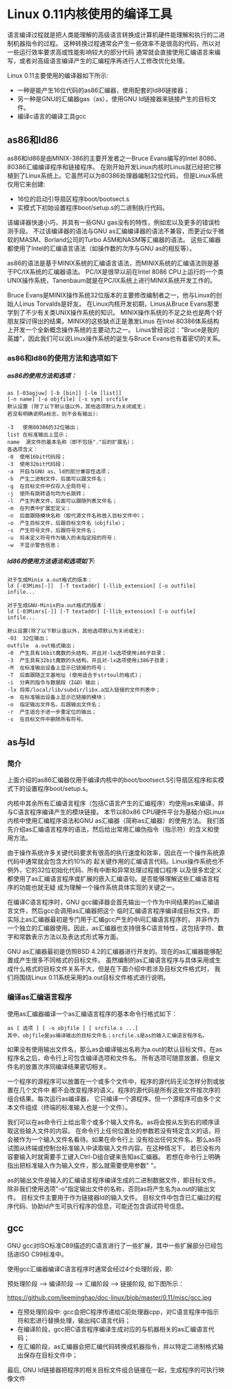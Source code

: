 Linux 0.11内核使用的编译工具
================================================================================

语言编译过程就是把人类能理解的高级语言转换成计算机硬件能理解和执行的二进制机器指令的过程。
这种转换过程通常会产生一些效率不是很高的代码，所以对一些运行效率要求高或性能影响较大的部分代码
通常就会直接使用汇编语言来编写，或者对高级语言编译产生的汇编程序再进行人工修改优化处理。

Linux 0.11主要使用的编译器如下所示:

* 一种是能产生16位代码的as86汇编器，使用配套的ld86链接器；
* 另一种是GNU的汇编器gas（as），使用GNU ld链接器来链接产生的目标文件。
* 编译c语言的编译工具gcc

as86和ld86
--------------------------------------------------------------------------------

as86和ld86是由MINIX-386的主要开发者之一Bruce Evans编写的Intel 8086、80386汇编编译程序和链接程序。
在刚开始开发Linux内核时Linus就已经把它移植到了Linux系统上。它虽然可以为80386处理器编制32位代码，
但是Linux系统仅用它来创建:
* 16位的启动引导扇区程序boot/bootsect.s
* 实模式下初始设置程序boot/setup.s的二进制执行代码。

该编译器快速小巧，并具有一些GNU gas没有的特性，例如宏以及更多的错误检测手段。
不过该编译器的语法与GNU as汇编编译器的语法不兼容，而更近似于微软的MASM、Borland公司的Turbo ASM和NASM等汇编器的语法。
这些汇编器都使用了Intel的汇编语言语法（如操作数的次序与GNU as的相反等）。

as86的语法是基于MINIX系统的汇编语言语法，而MINIX系统的汇编语法则是基于PC/IX系统的汇编器语法。
PC/IX是很早以前在Intel 8086 CPU上运行的一个类UNIX操作系统，Tanenbaum就是在PC/IX系统上进行MINIX系统开发工作的。

Bruce Evans是MINIX操作系统32位版本的主要修改编制者之一，他与Linux的创始人Linus Torvalds是好友。
在Linux内核开发初期，Linus从Bruce Evans那里学到了不少有关类UNIX操作系统的知识。
MINIX操作系统的不足之处也是两个好朋友探讨得出的结果。MINIX的这些缺点正是激发Linus
在Intel 80386体系结构上开发一个全新概念操作系统的主要动力之一。
Linus曾经说过："Bruce是我的英雄"，因此我们可以说Linux操作系统的诞生与Bruce Evans也有着密切的关系。

### as86和ld86的使用方法和选项如下

##### as86的使用方法和选项：

```
as [-03agjuw] [-b [bin]] [-lm [list]]
[-n name] [-o objfile] [-s sym] srcfile
默认设置 (除了以下默认值以外，其他选项默认为关闭或无；
若没有明确说明a标志，则不会有输出):

-3   使用80386的32位输出；
list 在标准输出上显示；
name  源文件的基本名称（即不包括"."后的扩展名）；
各选项含义：
-0  使用16bit代码段；
-3  使用32bit代码段；
-a  开启与GNU as、ld的部分兼容性选项；
-b  产生二进制文件，后面可以跟文件名；
-g  在目标文件中仅存入全局符号；
-j  使所有跳转语句均为长跳转；
-l  产生列表文件，后面可以跟随列表文件名；
-m  在列表中扩展宏定义；
-n  后面跟随模块名称（取代源文件名称放入目标文件中）；
-o  产生目标文件，后跟目标文件名（objfile）；
-s  产生符号文件，后跟符号文件名；
-u  将未定义符号作为输入的未指定段的符号；
-w  不显示警告信息；
```

##### ld86的使用方法语法和选项如下:

```
对于生成Minix a.out格式的版本：
ld [-03Mims[-]]  [-T textaddr] [-llib_extension] [-o outfile] infile...

对于生成GNU-Minix的a.out格式的版本：
ld [-03Mimrs[-]] [-T textaddr] [-llib_extension] [-o outfile] infile...

默认设置(除了以下默认值以外，其他选项默认为关闭或无):
-03  32位输出；
outfile  a.out格式输出；
-0  产生具有16bit魔数的头结构，并且对-lx选项使用i86子目录；
-3  产生具有32bit魔数的头结构，并且对-lx选项使用i386子目录；
-M  在标准输出设备上显示已链接的符号；
-T  后面跟随正文基地址 (使用适合于strtoul的格式)；
-i  分离的指令与数据段（I&D）输出；
-lx 将库/local/lib/subdir/libx.a加入链接的文件列表中；
-m  在标准输出设备上显示已链接的模块；
-o  指定输出文件名，后跟输出文件名；
-r  产生适合于进一步重定位的输出；
-s  在目标文件中删除所有符号。
```

as与ld
--------------------------------------------------------------------------------

### 简介

上面介绍的as86汇编器仅用于编译内核中的boot/bootsect.S引导扇区程序和实模式下的设置程序boot/setup.s。

内核中其余所有汇编语言程序（包括C语言产生的汇编程序）均使用as来编译，并与C语言程序编译产生的模块链接。
本节以80x86 CPU硬件平台为基础介绍Linux内核中使用汇编程序语法和GNU as汇编器（简称as汇编器）的使用方法。
我们首先介绍as汇编语言程序的语法，然后给出常用汇编伪指令（指示符）的含义和使用方法。

由于操作系统许多关键代码要求有很高的执行速度和效率，因此在一个操作系统源代码中通常就会包含大约10%的
起关键作用的汇编语言代码。Linux操作系统也不例外，它的32位初始化代码、所有中断和异常处理过程接口程序
以及很多宏定义都使用了as汇编语言程序或扩展的嵌入汇编语句。是否能够理解这些汇编语言程序的功能也就无疑
成为理解一个操作系统具体实现的关键之一。

在编译C语言程序时，GNU gcc编译器会首先输出一个作为中间结果的as汇编语言文件，然后gcc会调用as汇编器把这个
临时汇编语言程序编译成目标文件。即实际上as汇编器最初是专门用于汇编gcc产生的中间汇编语言程序的，
并非作为一个独立的汇编器使用。因此，as汇编器也支持很多C语言特性，这包括字符、数字和常数表示方法以及表达式形式等方面。

GNU as汇编器最初是仿照BSD 4.2的汇编器进行开发的。现在的as汇编器能够配置成产生很多不同格式的目标文件。
虽然编制的as汇编语言程序与具体采用或生成什么格式的目标文件关系不大，但是在下面介绍中若涉及目标文件格式时，
我们将围绕Linux 0.11系统采用的a.out目标文件格式进行说明。

### 编译as汇编语言程序

使用as汇编器编译一个as汇编语言程序的基本命令行格式如下：

```
as [ 选项 ] [ -o objfile ] [ srcfile.s ...]
其中，objfile是as编译输出的目标文件名；srcfile.s是as的输入汇编语言程序名。
```

如果没有使用输出文件名，那么as会编译输出名称为a.out的默认目标文件。在as程序名之后，命令行上可包含编译选项和文件名。
所有选项可随意放置，但是文件名的放置次序同编译结果密切相关。

一个程序的源程序可以放置在一个或多个文件中，程序的源代码无论怎样分割或放置在几个文件中
都不会改变程序的语义。程序的源代码是所有这些文件按次序的组合结果。每次运行as编译器，
它只编译一个源程序。但一个源程序可由多个文本文件组成（终端的标准输入也是一个文件）。

我们可以在as命令行上给出零个或多个输入文件名。as将会按从左到右的顺序读取这些输入文件的内容。
在命令行上任何位置处的参数若没有特定含义的话，将会被作为一个输入文件名看待。如果在命令行上
没有给出任何文件名，那么as将试图从终端或控制台标准输入中读取输入文件内容。在这种情况下，
若已没有内容要输入时就需要手工键入Ctrl-D组合键来告知as汇编器。
若想在命令行上明确指出把标准输入作为输入文件，那么就需要使用参数" "。

as的输出文件是输入的汇编语言程序编译生成的二进制数据文件，即目标文件。
除非我们使用选项"-o"指定输出文件的名称，否则as将产生名为a.out的输出文件。
目标文件主要用于作为链接器ld的输入文件。
目标文件中包含已汇编过的程序代码、协助ld产生可执行程序的信息，可能还包含调试符号信息。

gcc
--------------------------------------------------------------------------------

GNU gcc对ISO标准C89描述的C语言进行了一些扩展，其中一些扩展部分已经包括进ISO C99标准中。

使用gcc汇编器编译C语言程序时通常会经过4个处理阶段，即:

预处理阶段 --> 编译阶段 --> 汇编阶段 --> 链接阶段, 如下图所示：

https://github.com/leeminghao/doc-linux/blob/master/0.11/misc/gcc.jpg

* 在预处理阶段中: gcc会把C程序传递给C前处理器cpp，对C语言程序中指示符和宏进行替换处理，输出纯C语言代码；
* 在编译阶段，gcc把C语言程序编译生成对应的与机器相关的as汇编语言代码；
* 在汇编阶段，as汇编器会把汇编代码转换成机器指令，并以特定二进制格式输出保存在目标文件中；

最后, GNU ld链接器把程序的相关目标文件组合链接在一起，生成程序的可执行映像文件